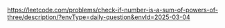 https://leetcode.com/problems/check-if-number-is-a-sum-of-powers-of-three/description/?envType=daily-question&envId=2025-03-04
